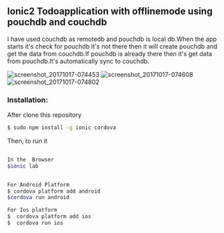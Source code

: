 

## Ionic2 Todoapplication with offlinemode using pouchdb and couchdb


I have used couchdb as remotedb and pouchdb is local db.When the app starts it's check for pouchdb it's not there then it will create pouchdb and get the data from couchdb.If pouchdb is already there then it's get data from pouchdb.It's automatically sync to couchdb.


![screenshot_20171017-074453](https://user-images.githubusercontent.com/15616596/31644242-dba90f1c-b312-11e7-8be6-b5638a4f0eaa.png)
![screenshot_20171017-074608](https://user-images.githubusercontent.com/15616596/31644245-de77050a-b312-11e7-85e2-5f0c5ab2f98f.png)
![screenshot_20171017-074802](https://user-images.githubusercontent.com/15616596/31644248-e11e6c62-b312-11e7-9c8b-b2814b5062c8.png)


### Installation:

After clone this repository

```bash
$ sudo npm install -g ionic cordova
```

Then, to run it

```bash

In the  Browser
$ionic lab


For Android Platform 
$ cordova platform add android
$cordova run android

For Ios platform 
$  cordova platform add ios
$  cordova run ios
```



